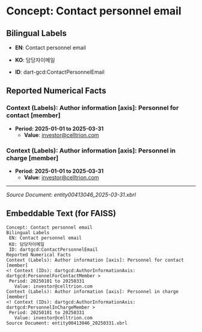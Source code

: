 # Concept: Contact personnel email

## Bilingual Labels
- **EN**: Contact personnel email
- **KO**: 담당자이메일

- **ID**: dart-gcd:ContactPersonnelEmail

## Reported Numerical Facts

### **Context (Labels): Author information [axis]: Personnel for contact [member]**
<!-- Context (IDs): dart-gcd:AuthorInformationAxis: dart-gcd:PersonnelForContactMember -->
- **Period: 2025-01-01 to 2025-03-31**
  - **Value**: investor@celltrion.com

### **Context (Labels): Author information [axis]: Personnel in charge [member]**
<!-- Context (IDs): dart-gcd:AuthorInformationAxis: dart-gcd:PersonnelInChargeMember -->
- **Period: 2025-01-01 to 2025-03-31**
  - **Value**: investor@celltrion.com

---
*Source Document: entity00413046_2025-03-31.xbrl*
## Embeddable Text (for FAISS)
```text
Concept: Contact personnel email
Bilingual Labels
 EN: Contact personnel email
 KO: 담당자이메일
 ID: dartgcd:ContactPersonnelEmail
Reported Numerical Facts
Context (Labels): Author information [axis]: Personnel for contact [member]
<! Context (IDs): dartgcd:AuthorInformationAxis: dartgcd:PersonnelForContactMember >
 Period: 20250101 to 20250331
   Value: investor@celltrion.com
Context (Labels): Author information [axis]: Personnel in charge [member]
<! Context (IDs): dartgcd:AuthorInformationAxis: dartgcd:PersonnelInChargeMember >
 Period: 20250101 to 20250331
   Value: investor@celltrion.com
Source Document: entity00413046_20250331.xbrl
```